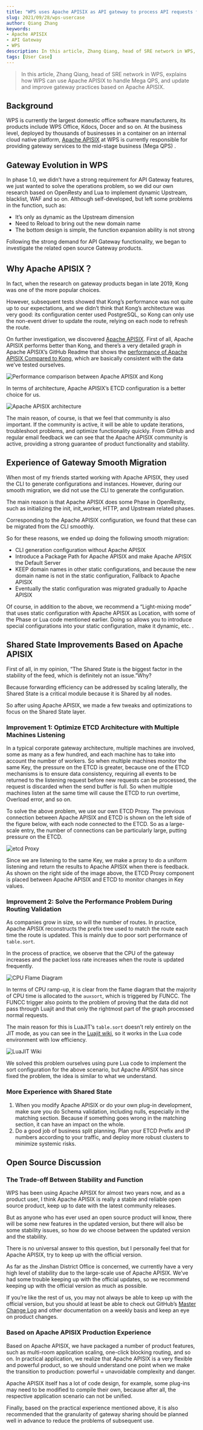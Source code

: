 ```yaml
---
title: "WPS uses Apache APISIX as API gateway to process API requests for online office"
slug: 2021/09/28/wps-usercase
author: Qiang Zhang
keywords:
- Apache APISIX
- API Gateway
- WPS
description: In this article, Zhang Qiang, head of SRE network in WPS, explains how WPS can use Apache APISIX to handle Mega QPS, and update and improve gateway practices based on Apache APISIX.
tags: [User Case]
---
```


> In this article, Zhang Qiang, head of SRE network in WPS, explains how WPS can use Apache APISIX to handle Mega QPS, and update and improve gateway practices based on Apache APISIX.

<!--truncate-->

## Background

WPS is currently the largest domestic office software manufacturers, its products include WPS Office, Kdocs, Docer and so on. At the business level, deployed by thousands of businesses in a container on an internal cloud native platform, [Apache APISIX](https://apisix.apache.org/) at WPS is currently responsible for providing gateway services to the mid-stage business (Mega QPS) .

## Gateway Evolution in WPS

In phase 1.0, we didn’t have a strong requirement for API Gateway features, we just wanted to solve the operations problem, so we did our own research based on OpenResty and Lua to implement dynamic Upstream, blacklist, WAF and so on. Although self-developed, but left some problems in the function, such as:

- It’s only as dynamic as the Upstream dimension
- Need to Reload to bring out the new domain name
- The bottom design is simple, the function expansion ability is not strong

Following the strong demand for API Gateway functionality, we began to investigate the related open source Gateway products.

## Why Apache APISIX？

In fact, when the research on gateway products began in late 2019, Kong was one of the more popular choices.

However, subsequent tests showed that Kong’s performance was not quite up to our expectations, and we didn’t think that Kong’s architecture was very good: its configuration center used PostgreSQL, so Kong can only use the non-event driver to update the route, relying on each node to refresh the route.

On further investigation, we discovered [Apache APISIX](https://github.com/apache/apisix). First of all, Apache APISIX performs better than Kong, and there’s a very detailed graph in Apache APISIX’s GitHub Readme that shows the [performance of Apache APISIX Compared to Kong](https://gist.github.com/membphis/137db97a4bf64d3653aa42f3e016bd01), which are basically consistent with the data we’ve tested ourselves.

![Performance comparison between Apache APISIX and Kong](https://static.apiseven.com/202108/1632796929580-a6d7847c-bba6-4417-a7f0-9c127313264e.png)

In terms of architecture, Apache APISIX’s ETCD configuration is a better choice for us.

![Apache APISIX architecture](https://static.apiseven.com/202108/1632796952262-b814e37d-cbc5-43f5-b504-ab1751a9aa83.png)

The main reason, of course, is that we feel that community is also important. If the community is active, it will be able to update iterations, troubleshoot problems, and optimize functionality quickly. From GitHub and regular email feedback we can see that the Apache APISIX community is active, providing a strong guarantee of product functionality and stability.

## Experience of Gateway Smooth Migration

When most of my friends started working with Apache APISIX, they used the CLI to generate configurations and instances. However, during our smooth migration, we did not use the CLI to generate the configuration.

The main reason is that Apache APISIX does some Phase in OpenResty, such as initializing the init, init_worker, HTTP, and Upstream related phases.

Corresponding to the Apache APISIX configuration, we found that these can be migrated from the CLI smoothly.

So for these reasons, we ended up doing the following smooth migration:

- CLI generation configuration without Apache APISIX
- Introduce a Package Path for Apache APISIX and make Apache APISIX the Default Server
- KEEP domain names in other static configurations, and because the new domain name is not in the static configuration, Fallback to Apache APISIX
- Eventually the static configuration was migrated gradually to Apache APISIX

Of course, in addition to the above, we recommend a “Light-mixing mode” that uses static configuration with Apache APISIX as Location, with some of the Phase or Lua code mentioned earlier. Doing so allows you to introduce special configurations into your static configuration, make it dynamic, etc. .

## Shared State Improvements Based on Apache APISIX

First of all, in my opinion, “The Shared State is the biggest factor in the stability of the feed, which is definitely not an issue.”Why?

Because forwarding efficiency can be addressed by scaling laterally, the Shared State is a critical module because it is Shared by all nodes.

So after using Apache APISIX, we made a few tweaks and optimizations to focus on the Shared State layer.

### Improvement 1: Optimize ETCD Architecture with Multiple Machines Listening

In a typical corporate gateway architecture, multiple machines are involved, some as many as a few hundred, and each machine has to take into account the number of workers. So when multiple machines monitor the same Key, the pressure on the ETCD is greater, because one of the ETCD mechanisms is to ensure data consistency, requiring all events to be returned to the listening request before new requests can be processed, the request is discarded when the send buffer is full. So when multiple machines listen at the same time will cause the ETCD to run overtime, Overload error, and so on.

To solve the above problem, we use our own ETCD Proxy. The previous connection between Apache APISIX and ETCD is shown on the left side of the figure below, with each node connected to the ETCD. So as a large-scale entry, the number of connections can be particularly large, putting pressure on the ETCD.

![etcd Proxy](https://static.apiseven.com/202108/1632796985052-c2453a37-edc1-4102-bbb7-8e03627765d5.png)

Since we are listening to the same Key, we make a proxy to do a uniform listening and return the results to Apache APISIX when there is feedback. As shown on the right side of the image above, the ETCD Proxy component is placed between Apache APISIX and ETCD to monitor changes in Key values.

### Improvement 2: Solve the Performance Problem During Routing Validation

As companies grow in size, so will the number of routes. In practice, Apache APISIX reconstructs the prefix tree used to match the route each time the route is updated. This is mainly due to poor sort performance of `table.sort`.

In the process of practice, we observe that the CPU of the gateway increases and the packet loss rate increases when the route is updated frequently.

![CPU Flame Diagram](https://static.apiseven.com/202108/1632797671795-141a410b-0dd5-4873-b3dc-56f892aa2f07.png)

In terms of CPU ramp-up, it is clear from the flame diagram that the majority of CPU time is allocated to the `auxsort`, which is triggered by FUNCC. The FUNCC trigger also points to the problem of proving that the data did not pass through Luajit and that only the rightmost part of the graph processed normal requests.

The main reason for this is LuaJIT’s `table.sort` doesn’t rely entirely on the JIT mode, as you can see in the [Luajit wiki](http://wiki.luajit.org/NYI), so it works in the Lua code environment with low efficiency.

![LuaJIT Wiki](https://static.apiseven.com/202108/1632797702785-9afdc28d-6c7a-4643-8cac-72b41fee8e2b.png)

We solved this problem ourselves using pure Lua code to implement the sort configuration for the above scenario, but Apache APISIX has since fixed the problem, the idea is similar to what we understand.

### More Experience with Shared State

1. When you modify Apache APISIX or do your own plug-in development, make sure you do Schema validation, including nulls, especially in the matching section. Because if something goes wrong in the matching section, it can have an impact on the whole.
2. Do a good job of business split planning. Plan your ETCD Prefix and IP numbers according to your traffic, and deploy more robust clusters to minimize systemic risks.

## Open Source Discussion

### The Trade-off Between Stability and Function

WPS has been using Apache APISIX for almost two years now, and as a product user, I think Apache APISIX is really a stable and reliable open source product, keep up to date with the latest community releases.

But as anyone who has ever used an open source product will know, there will be some new features in the updated version, but there will also be some stability issues, so how do we choose between the updated version and the stability.

There is no universal answer to this question, but I personally feel that for Apache APISIX, try to keep up with the official version.

As far as the Jinshan District Office is concerned, we currently have a very high level of stability due to the large-scale use of Apache APISIX. We’ve had some trouble keeping up with the official updates, so we recommend keeping up with the official version as much as possible.

If you’re like the rest of us, you may not always be able to keep up with the official version, but you should at least be able to check out GitHub’s [Master Change Log](https://github.com/apache/apisix) and other documentation on a weekly basis and keep an eye on product changes.

### Based on Apache APISIX Production Experience

Based on Apache APISIX, we have packaged a number of product features, such as multi-room application scaling, one-click blocking routing, and so on. In practical application, we realize that Apache APISIX is a very flexible and powerful product, so we should understand one point when we make the transition to production: powerful = unavoidable complexity and danger.

Apache APISIX itself has a lot of code design, for example, some plug-ins may need to be modified to compile their own, because after all, the respective application scenario can not be unified.

Finally, based on the practical experience mentioned above, it is also recommended that the granularity of gateway sharing should be planned well in advance to reduce the problems of subsequent use.
